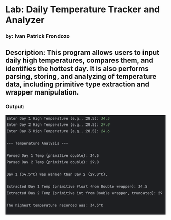 # Lab: Daily Temperature Tracker and Analyzer
### by: Ivan Patrick Frondozo

## Description: This program allows users to input daily high temperatures, compares them, and identifies the hottest day. It is also performs parsing, storing, and analyzing of temperature data, including primitive type extraction and wrapper manipulation.

### Output:
![output](images/output.png) 
